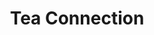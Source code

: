 ---
title: "Tea Connection"
url: /ciudad-autonoma-de-buenos-aires/tea-connection-cervino/
shop: Tee
---